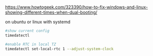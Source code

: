 https://www.howtogeek.com/323390/how-to-fix-windows-and-linux-showing-different-times-when-dual-booting/

on ubuntu or linux with systemd
```sh
#show current config
timedatectl

#enable RTC in local TZ
timedatectl set-local-rtc 1 --adjust-system-clock
```
